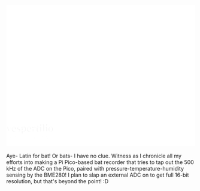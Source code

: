 ![](https://github.com/callous4567/Batcorder/blob/main/design_bat.png)

Aye- Latin for bat! Or bats- I have no clue. Witness as I chronicle all my efforts into making a Pi Pico-based bat recorder that tries to tap out the 500 kHz of the ADC on the Pico, paired with pressure-temperature-humidity sensing by the BME280! I plan to slap an external ADC on to get full 16-bit resolution, but that's beyond the point! :D 

